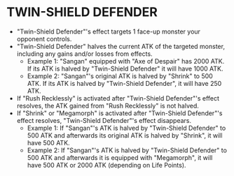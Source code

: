 
# TWIN-SHIELD DEFENDER

*   "Twin-Shield Defender"'s effect targets 1 face-up monster your opponent controls.
*   "Twin-Shield Defender" halves the current ATK of the targeted monster, including any gains and/or losses from effects.
    *   Example 1: "Sangan" equipped with "Axe of Despair" has 2000 ATK. If its ATK is halved by "Twin-Shield Defender" it will have 1000 ATK.
    *   Example 2: "Sangan"'s original ATK is halved by "Shrink" to 500 ATK. If its ATK is halved by "Twin-Shield Defender", it will have 250 ATK.
*   If "Rush Recklessly" is activated after "Twin-Shield Defender"'s effect resolves, the ATK gained from "Rush Recklessly" is not halved.
*   If "Shrink" or "Megamorph" is activated after "Twin-Shield Defender"'s effect resolves, "Twin-Shield Defender"'s effect disappears.
    *   Example 1: If "Sangan"'s ATK is halved by "Twin-Shield Defender" to 500 ATK and afterwards its original ATK is halved by "Shrink", it will have 500 ATK.
    *   Example 2: If "Sangan"'s ATK is halved by "Twin-Shield Defender" to 500 ATK and afterwards it is equipped with "Megamorph", it will have 500 ATK or 2000 ATK (depending on Life Points).

  